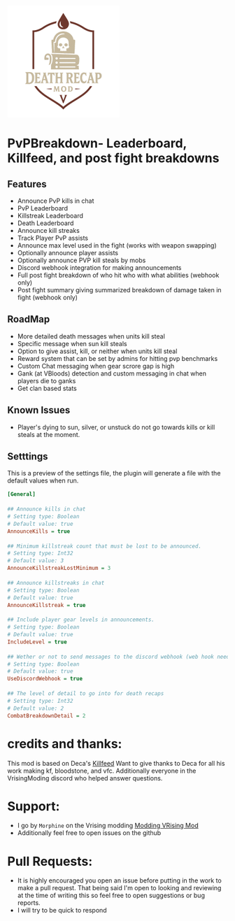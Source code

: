 ![](logo.png)

# PvPBreakdown- Leaderboard, Killfeed, and post fight breakdowns

## Features

- Announce PvP kills in chat
- PvP Leaderboard
- Killstreak Leaderboard
- Death Leaderboard
- Announce kill streaks
- Track Player PvP assists
- Announce max level used in the fight (works with weapon swapping)
- Optionally announce player assists
- Optionally announce PVP kill steals by mobs
- Discord webhook integration for making announcements
- Full post fight breakdown of who hit who with what abilities (webhook only)
- Post fight summary giving summarized breakdown of damage taken in fight (webhook only)

## RoadMap

- More detailed death messages when units kill steal
- Specific message when sun kill steals
- Option to give assist, kill, or neither when units kill steal
- Reward system that can be set by admins for hitting pvp benchmarks
- Custom Chat messaging when gear scrore gap is high
- Gank (at VBloods) detection and custom messaging in chat when players die to ganks
- Get clan based stats

## Known Issues

- Player's dying to sun, silver, or unstuck do not go towards kills or kill steals at the moment.

## Setttings

This is a preview of the settings file, the plugin will generate a file with the default values when run.

```ini
[General]

## Announce kills in chat
# Setting type: Boolean
# Default value: true
AnnounceKills = true

## Minimum killstreak count that must be lost to be announced.
# Setting type: Int32
# Default value: 3
AnnounceKillstreakLostMinimum = 3

## Announce killstreaks in chat
# Setting type: Boolean
# Default value: true
AnnounceKillstreak = true

## Include player gear levels in announcements.
# Setting type: Boolean
# Default value: true
IncludeLevel = true

## Wether or not to send messages to the discord webhook (web hook needs to be set up)
# Setting type: Boolean
# Default value: true
UseDiscordWebhook = true

## The level of detail to go into for death recaps
# Setting type: Int32
# Default value: 2
CombatBreakdownDetail = 2
```

# credits and thanks:

This mod is based on Deca's [Killfeed](https://thunderstore.io/c/v-rising/p/deca/Killfeed/)
Want to give thanks to Deca for all his work making kf, bloodstone, and vfc. Additionally everyone in the VrisingModing discord who helped answer questions.

# Support:

- I go by `Morphine` on the Vrising modding [Modding VRising Mod ](]https://vrisingmods.com/discord)
- Additionally feel free to open issues on the github

# Pull Requests:

- It is highly encouraged you open an issue before putting in the work to make a pull request.
  That being said I'm open to looking and reviewing at the time of writing this so feel free to open suggestions or bug reports.
- I will try to be quick to respond
